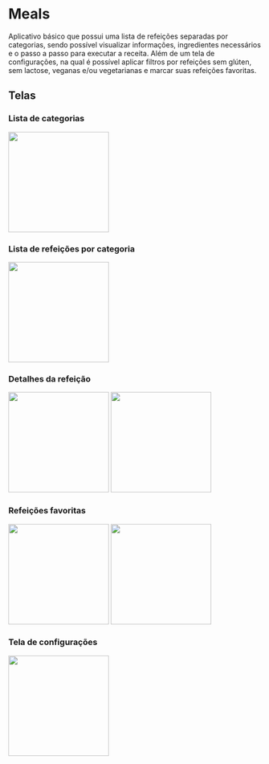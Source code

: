 # Meals

Aplicativo básico que possui uma lista de refeições separadas por categorias, sendo possível visualizar informações, ingredientes necessários e o passo a passo para executar a receita. Além de um tela de configurações, na qual é possível aplicar filtros por refeições sem glúten, sem lactose, veganas e/ou vegetarianas e marcar suas refeições favoritas.

## Telas

### Lista de categorias

<img src="https://user-images.githubusercontent.com/43482340/166332262-7891b926-f159-470a-9863-bfd90cdc74fc.png" width="200px"/>

### Lista de refeições por categoria
<img src="https://user-images.githubusercontent.com/43482340/166332316-57014c01-d59d-4cc0-a5bd-d4006b5a42bc.png" width="200px"/>

### Detalhes da refeição

<img src="https://user-images.githubusercontent.com/43482340/166332386-fbad030e-9d3a-4fe6-ae36-ff68e9644982.png" width="200px"/>

<img src="https://user-images.githubusercontent.com/43482340/166332434-d8279b42-c94b-495e-a237-82cec3f288d3.png" width="200px"/>

### Refeições favoritas

<img src="https://user-images.githubusercontent.com/43482340/166335253-a4db667e-25e8-47c8-be04-2a71295109df.png" width="200px"/>

<img src="https://user-images.githubusercontent.com/43482340/166332539-e8144f13-5399-4397-984f-46bf38050f71.png" width="200px"/>

### Tela de configurações

<img src="https://user-images.githubusercontent.com/43482340/166335263-7de8a626-c010-4314-810c-0dc80e97e9e9.png" width="200px"/>
